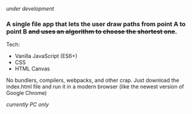 *under development*

### A single file app that lets the user draw paths from point A to point B ~~and uses an algorithm to choose the shortest one~~.

Tech:
- Vanilla JavaScript (ES6+)
- CSS
- HTML Canvas

No bundlers, compilers, webpacks, and other crap. Just download the index.html file and run it in a modern browser (like the newest version of Google Chrome)

*currently PC only*
